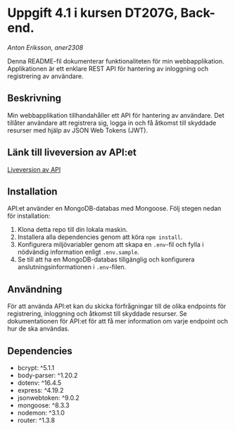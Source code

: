 # Uppgift 4.1 i kursen DT207G, Back-end.
*Anton Eriksson, aner2308*

Denna README-fil dokumenterar funktionaliteten för min webbapplikation. Applikationen är ett enklare REST API för hantering av inloggning och registrering av användare.

## Beskrivning
Min webbapplikation tillhandahåller ett API för hantering av användare. Det tillåter användare att registrera sig, logga in och få åtkomst till skyddade resurser med hjälp av JSON Web Tokens (JWT).

## Länk till liveversion av API:et
[Liveversion av API](https://nodejs-uppgift4-1.onrender.com/)

## Installation
API:et använder en MongoDB-databas med Mongoose. Följ stegen nedan för installation:

1. Klona detta repo till din lokala maskin.
2. Installera alla dependencies genom att köra `npm install`.
3. Konfigurera miljövariabler genom att skapa en `.env`-fil och fylla i nödvändig information enligt `.env.sample`.
4. Se till att ha en MongoDB-databas tillgänglig och konfigurera anslutningsinformationen i `.env`-filen.

## Användning
För att använda API:et kan du skicka förfrågningar till de olika endpoints för registrering, inloggning och åtkomst till skyddade resurser. Se dokumentationen för API:et för att få mer information om varje endpoint och hur de ska användas.

## Dependencies
- bcrypt: ^5.1.1
- body-parser: ^1.20.2
- dotenv: ^16.4.5
- express: ^4.19.2
- jsonwebtoken: ^9.0.2
- mongoose: ^8.3.3
- nodemon: ^3.1.0
- router: ^1.3.8
